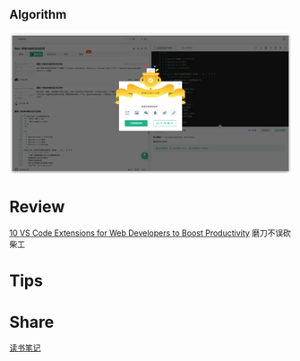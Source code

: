 ## Algorithm

![fengpu-2023-02-26](../../../images/temp/fengpu-2023-02-26-lc.png)

# Review
[10 VS Code Extensions for Web Developers to Boost Productivity](https://medium.com/bitsrc/top-10-visual-studio-code-extensions-for-web-developers-5bd6a76bdf5f)
磨刀不误砍柴工

# Tips


# Share
[读书笔记](https://www.notion.so/33143f14f867419799956e0542f345a1?pvs=4)